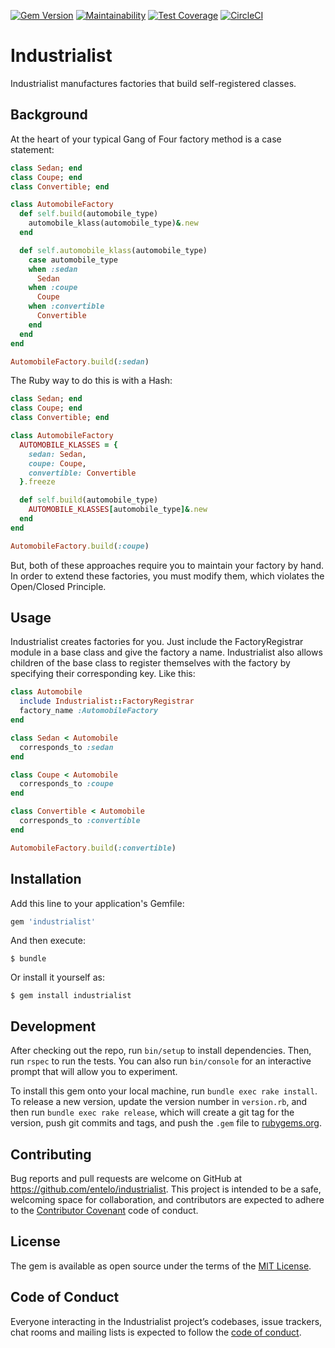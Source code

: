 [![Gem Version](https://badge.fury.io/rb/industrialist.svg)](https://badge.fury.io/rb/industrialist)
[![Maintainability](https://api.codeclimate.com/v1/badges/96f6341cfb748a19f90c/maintainability)](https://codeclimate.com/github/entelo/industrialist/maintainability)
[![Test Coverage](https://api.codeclimate.com/v1/badges/96f6341cfb748a19f90c/test_coverage)](https://codeclimate.com/github/entelo/industrialist/test_coverage)
[![CircleCI](https://circleci.com/gh/entelo/industrialist.svg?style=svg)](https://circleci.com/gh/entelo/industrialist)

# Industrialist

Industrialist manufactures factories that build self-registered classes.

## Background

At the heart of your typical Gang of Four factory method is a case statement:

```ruby
class Sedan; end
class Coupe; end
class Convertible; end

class AutomobileFactory
  def self.build(automobile_type)
    automobile_klass(automobile_type)&.new
  end

  def self.automobile_klass(automobile_type)
    case automobile_type
    when :sedan
      Sedan
    when :coupe
      Coupe
    when :convertible
      Convertible
    end
  end
end

AutomobileFactory.build(:sedan)
```

The Ruby way to do this is with a Hash:

```ruby
class Sedan; end
class Coupe; end
class Convertible; end

class AutomobileFactory
  AUTOMOBILE_KLASSES = {
    sedan: Sedan,
    coupe: Coupe,
    convertible: Convertible
  }.freeze

  def self.build(automobile_type)
    AUTOMOBILE_KLASSES[automobile_type]&.new
  end
end

AutomobileFactory.build(:coupe)
```

But, both of these approaches require you to maintain your factory by hand. In order to extend these factories, you must modify them, which violates the Open/Closed Principle.

## Usage

Industrialist creates factories for you. Just include the FactoryRegistrar module in a base class and give the factory a name. Industrialist also allows children of the base class to register themselves with the factory by specifying their corresponding key. Like this:

```ruby
class Automobile
  include Industrialist::FactoryRegistrar
  factory_name :AutomobileFactory
end

class Sedan < Automobile
  corresponds_to :sedan
end

class Coupe < Automobile
  corresponds_to :coupe
end

class Convertible < Automobile
  corresponds_to :convertible
end

AutomobileFactory.build(:convertible)
```

## Installation

Add this line to your application's Gemfile:

```ruby
gem 'industrialist'
```

And then execute:

    $ bundle

Or install it yourself as:

    $ gem install industrialist

## Development

After checking out the repo, run `bin/setup` to install dependencies. Then, run `rspec` to run the tests. You can also run `bin/console` for an interactive prompt that will allow you to experiment.

To install this gem onto your local machine, run `bundle exec rake install`. To release a new version, update the version number in `version.rb`, and then run `bundle exec rake release`, which will create a git tag for the version, push git commits and tags, and push the `.gem` file to [rubygems.org](https://rubygems.org).

## Contributing

Bug reports and pull requests are welcome on GitHub at https://github.com/entelo/industrialist. This project is intended to be a safe, welcoming space for collaboration, and contributors are expected to adhere to the [Contributor Covenant](http://contributor-covenant.org) code of conduct.

## License

The gem is available as open source under the terms of the [MIT License](https://opensource.org/licenses/MIT).

## Code of Conduct

Everyone interacting in the Industrialist project’s codebases, issue trackers, chat rooms and mailing lists is expected to follow the [code of conduct](https://github.com/[USERNAME]/industrialist/blob/master/CODE_OF_CONDUCT.md).
